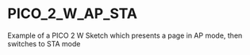 # PICO_2_W_AP_STA
Example of a PICO 2 W Sketch which presents a page in AP mode, then switches to STA mode
